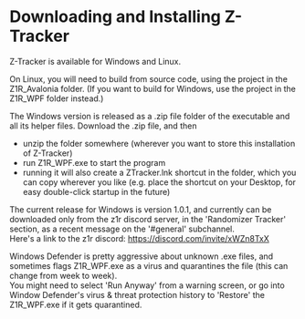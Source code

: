 # Downloading and Installing Z-Tracker

Z-Tracker is available for Windows and Linux.

On Linux, you will need to build from source code, using the project in the Z1R_Avalonia folder.  (If you want to build for Windows, use the project in the Z1R_WPF folder instead.)

The Windows version is released as a .zip file folder of the executable and all its helper files.  Download the .zip file, and then

 - unzip the folder somewhere (wherever you want to store this installation of Z-Tracker)
 - run Z1R_WPF.exe to start the program
 - running it will also create a ZTracker.lnk shortcut in the folder, which you can copy wherever you like (e.g. place the shortcut on your Desktop, for easy double-click startup in the future)

The current release for Windows is version 1.0.1, and currently can be downloaded only from the z1r discord server, in the 'Randomizer Tracker' section, as a recent message on the '#general' subchannel.  
Here's a link to the z1r discord: https://discord.com/invite/xWZn8TxX

Windows Defender is pretty aggressive about unknown .exe files, and sometimes flags Z1R_WPF.exe as a virus and quarantines the file (this can change from week to week).  
You might need to select 'Run Anyway' from a warning screen, or go into Window Defender's virus & threat protection history to 'Restore' the Z1R_WPF.exe if it gets quarantined.
